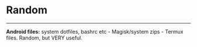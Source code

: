 # Random
----
**Android files:**
system dotfiles, bashrc etc - Magisk/system zips - Termux files.
Random, but VERY useful.
